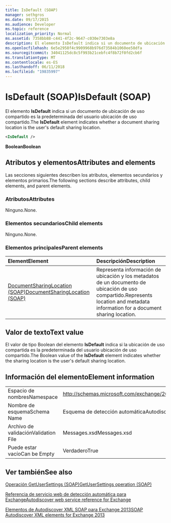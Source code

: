 ```yaml
---
title: IsDefault (SOAP)
manager: sethgros
ms.date: 09/17/2015
ms.audience: Developer
ms.topic: reference
localization_priority: Normal
ms.assetid: 7358bb88-c441-4f2c-9647-c030e7303e8a
description: El elemento IsDefault indica si un documento de ubicación de uso compartido es la predeterminada del usuario ubicación de uso compartido.
ms.openlocfilehash: 6e5e2958f4c9909968b976d73584b1060ee58dfa
ms.sourcegitcommit: 34041125dc8c5f993b21cebfc4f8b72f0fd2cb6f
ms.translationtype: MT
ms.contentlocale: es-ES
ms.lasthandoff: 06/11/2018
ms.locfileid: "19835997"
---
```

# <a name="isdefault-soap"></a><span data-ttu-id="b2a3e-103">IsDefault (SOAP)</span><span class="sxs-lookup"><span data-stu-id="b2a3e-103">IsDefault (SOAP)</span></span>

<span data-ttu-id="b2a3e-104">El elemento **IsDefault** indica si un documento de ubicación de uso compartido es la predeterminada del usuario ubicación de uso compartido.</span><span class="sxs-lookup"><span data-stu-id="b2a3e-104">The **IsDefault** element indicates whether a document sharing location is the user's default sharing location.</span></span> 
  
```XML
<IsDefault /> 
```

 <span data-ttu-id="b2a3e-105">**Boolean**</span><span class="sxs-lookup"><span data-stu-id="b2a3e-105">**Boolean**</span></span>
## <a name="attributes-and-elements"></a><span data-ttu-id="b2a3e-106">Atributos y elementos</span><span class="sxs-lookup"><span data-stu-id="b2a3e-106">Attributes and elements</span></span>

<span data-ttu-id="b2a3e-107">Las secciones siguientes describen los atributos, elementos secundarios y elementos primarios.</span><span class="sxs-lookup"><span data-stu-id="b2a3e-107">The following sections describe attributes, child elements, and parent elements.</span></span>
  
### <a name="attributes"></a><span data-ttu-id="b2a3e-108">Atributos</span><span class="sxs-lookup"><span data-stu-id="b2a3e-108">Attributes</span></span>

<span data-ttu-id="b2a3e-109">Ninguno.</span><span class="sxs-lookup"><span data-stu-id="b2a3e-109">None.</span></span>
  
### <a name="child-elements"></a><span data-ttu-id="b2a3e-110">Elementos secundarios</span><span class="sxs-lookup"><span data-stu-id="b2a3e-110">Child elements</span></span>

<span data-ttu-id="b2a3e-111">Ninguno.</span><span class="sxs-lookup"><span data-stu-id="b2a3e-111">None.</span></span>
  
### <a name="parent-elements"></a><span data-ttu-id="b2a3e-112">Elementos principales</span><span class="sxs-lookup"><span data-stu-id="b2a3e-112">Parent elements</span></span>

|<span data-ttu-id="b2a3e-113">**Element**</span><span class="sxs-lookup"><span data-stu-id="b2a3e-113">**Element**</span></span>|<span data-ttu-id="b2a3e-114">**Descripción**</span><span class="sxs-lookup"><span data-stu-id="b2a3e-114">**Description**</span></span>|
|:-----|:-----|
|[<span data-ttu-id="b2a3e-115">DocumentSharingLocation (SOAP)</span><span class="sxs-lookup"><span data-stu-id="b2a3e-115">DocumentSharingLocation (SOAP)</span></span>](documentsharinglocation-soap.md) <br/> |<span data-ttu-id="b2a3e-116">Representa información de ubicación y los metadatos de un documento de ubicación de uso compartido.</span><span class="sxs-lookup"><span data-stu-id="b2a3e-116">Represents location and metadata information for a document sharing location.</span></span>  <br/> |
   
## <a name="text-value"></a><span data-ttu-id="b2a3e-117">Valor de texto</span><span class="sxs-lookup"><span data-stu-id="b2a3e-117">Text value</span></span>

<span data-ttu-id="b2a3e-118">El valor de tipo Boolean del elemento **IsDefault** indica si la ubicación de uso compartida es la predeterminada del usuario ubicación de uso compartido.</span><span class="sxs-lookup"><span data-stu-id="b2a3e-118">The Boolean value of the **IsDefault** element indicates whether the sharing location is the user's default sharing location.</span></span> 
  
## <a name="element-information"></a><span data-ttu-id="b2a3e-119">Información del elemento</span><span class="sxs-lookup"><span data-stu-id="b2a3e-119">Element information</span></span>

|||
|:-----|:-----|
|<span data-ttu-id="b2a3e-120">Espacio de nombres</span><span class="sxs-lookup"><span data-stu-id="b2a3e-120">Namespace</span></span>  <br/> |http://schemas.microsoft.com/exchange/2010/Autodiscover  <br/> |
|<span data-ttu-id="b2a3e-121">Nombre de esquema</span><span class="sxs-lookup"><span data-stu-id="b2a3e-121">Schema Name</span></span>  <br/> |<span data-ttu-id="b2a3e-122">Esquema de detección automática</span><span class="sxs-lookup"><span data-stu-id="b2a3e-122">Autodiscover schema</span></span>  <br/> |
|<span data-ttu-id="b2a3e-123">Archivo de validación</span><span class="sxs-lookup"><span data-stu-id="b2a3e-123">Validation File</span></span>  <br/> |<span data-ttu-id="b2a3e-124">Messages.xsd</span><span class="sxs-lookup"><span data-stu-id="b2a3e-124">Messages.xsd</span></span>  <br/> |
|<span data-ttu-id="b2a3e-125">Puede estar vacío</span><span class="sxs-lookup"><span data-stu-id="b2a3e-125">Can be Empty</span></span>  <br/> |<span data-ttu-id="b2a3e-126">Verdadero</span><span class="sxs-lookup"><span data-stu-id="b2a3e-126">True</span></span>  <br/> |
   
## <a name="see-also"></a><span data-ttu-id="b2a3e-127">Ver también</span><span class="sxs-lookup"><span data-stu-id="b2a3e-127">See also</span></span>



[<span data-ttu-id="b2a3e-128">Operación GetUserSettings (SOAP)</span><span class="sxs-lookup"><span data-stu-id="b2a3e-128">GetUserSettings operation (SOAP)</span></span>](getusersettings-operation-soap.md)


[<span data-ttu-id="b2a3e-129">Referencia de servicio web de detección automática para Exchange</span><span class="sxs-lookup"><span data-stu-id="b2a3e-129">Autodiscover web service reference for Exchange</span></span>](autodiscover-web-service-reference-for-exchange.md)
  
[<span data-ttu-id="b2a3e-130">Elementos de Autodiscover XML SOAP para Exchange 2013</span><span class="sxs-lookup"><span data-stu-id="b2a3e-130">SOAP Autodiscover XML elements for Exchange 2013</span></span>](soap-autodiscover-xml-elements-for-exchange-2013.md)

